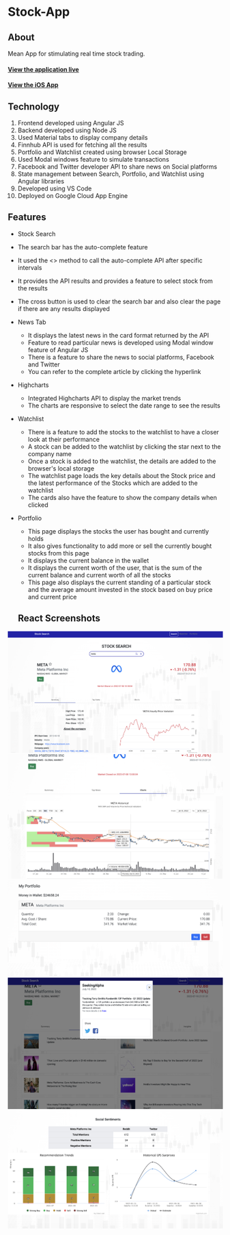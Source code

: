 # Stock-App
## About
Mean App for stimulating real time stock trading.
#### [View the application live](https://csci571-stocksearch-angular.wl.r.appspot.com/portfolio)

#### [View the iOS App](https://drive.google.com/file/d/12tB-w4R6UW7-Xm_sY63b2Yzw_eROFiST/view)
## Technology
1. Frontend developed using Angular JS
2. Backend developed using Node JS
3. Used Material tabs to display company details
4. Finnhub API is used for fetching all the results
5. Portfolio and Watchlist created using browser Local Storage
6. Used Modal windows feature to simulate transactions
7. Facebook and Twitter developer API to share news on Social platforms
8. State management between Search, Portfolio, and Watchlist using Angular libraries
9. Developed using VS Code
10. Deployed on Google Cloud App Engine

## Features

-  Stock Search
  - The search bar has the auto-complete feature
  -  It used the <> method to call the auto-complete API after specific intervals
  -  It provides the API results and provides a feature to select stock from the results
  -  The cross button is used to clear the search bar and also clear the page if there are any results displayed
  
-   News Tab
    -   It displays the latest news in the card format returned by the API
    -   Feature to read particular news is developed using Modal window feature of Angular JS
    -   There is a feature to share the news to social platforms, Facebook and Twitter
    -   You can refer to the complete article by clicking the hyperlink
-   Highcharts
    -   Integrated Highcharts API to display the market trends
    -   The charts are responsive to select the date range to see the results
-   Watchlist
    -   There is a feature to add the stocks to the watchlist to have a closer look at their performance
    -   A stock can be added to the watchlist by clicking the star next to the company name
    -   Once a stock is added to the watchlist, the details are added to the browser's local storage
    -   The watchlist page loads the key details about the Stock price and the latest performance of the Stocks which are added to the watchlist
    -   The cards also have the feature to show the company details when clicked
-   Portfolio
    -   This page displays the stocks the user has bought and currently holds
    -   It also gives functionality to add more or sell the currently bought stocks from this page
    -   It displays the current balance in the wallet
    -   It displays the current worth of the user, that is the sum of the current balance and current worth of all the stocks
    -   This page also displays the current standing of a particular stock and the average amount invested in the stock based on buy price and current price
    
    ## React Screenshots



![Login](Images/1.png)
![Login](Images/2.png)
![Login](Images/3.png)
![Login](Images/4.png)
![Login](Images/5.png)

